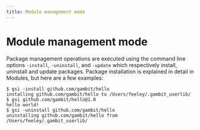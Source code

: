 ```yaml
---
title: Module management mode
---
```


# Module management mode

Package management operations are executed using the command line options
`-install`, `-uninstall`, and `-update` which respectively install, uninstall
and update packages. Package installation is explained in detail in Modules, but
here are a few examples:

```shell
$ gsi -install github.com/gambit/hello
installing github.com/gambit/hello to /Users/feeley/.gambit_userlib/
$ gsi github.com/gambit/hello@1.0
hello world!
$ gsi -uninstall github.com/gambit/hello
uninstalling github.com/gambit/hello from /Users/feeley/.gambit_userlib/
```


